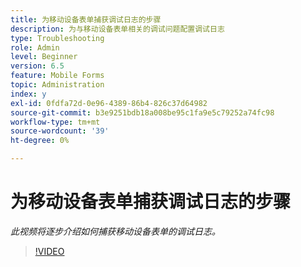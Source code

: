 ```yaml
---
title: 为移动设备表单捕获调试日志的步骤
description: 为与移动设备表单相关的调试问题配置调试日志
type: Troubleshooting
role: Admin
level: Beginner
version: 6.5
feature: Mobile Forms
topic: Administration
index: y
exl-id: 0fdfa72d-0e96-4389-86b4-826c37d64982
source-git-commit: b3e9251bdb18a008be95c1fa9e5c79252a74fc98
workflow-type: tm+mt
source-wordcount: '39'
ht-degree: 0%

---
```


# 为移动设备表单捕获调试日志的步骤

*此视频将逐步介绍如何捕获移动设备表单的调试日志。*

>[!VIDEO](https://video.tv.adobe.com/v/335516?quality=12&learn=on)
